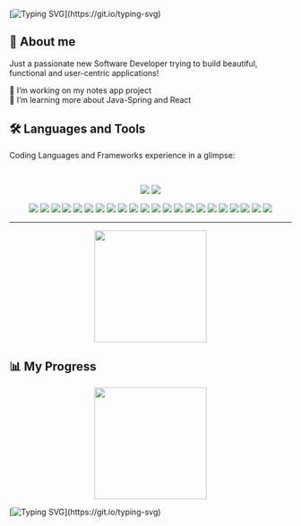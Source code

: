 [![Typing SVG](https://readme-typing-svg.demolab.com?font=Fira+Code&pause=1000&color=FFB419&width=435&lines=Hey+I'm+Sotiris!+👋;I+code+and+try+not+to+break+stuff.)](https://git.io/typing-svg)

## 📘 About me
Just a passionate new Software Developer trying to build beautiful, functional and user-centric applications!

🔭 I’m working on my notes app project
<br/>
🌱 I’m learning more about Java-Spring and React

## 🛠️  Languages and Tools

Coding Languages and Frameworks experience in a glimpse:


<br/>
<p align="center">
  <img src="https://skillicons.dev/icons?i=java,spring,ts,nodejs,react,mongodb,postgres,python" />
  <img src="https://skillicons.dev/icons?i=html,css,tailwind,js,git,postman" />
</p>

<div align="center">
  <img src="https://img.shields.io/badge/Spring-6DB33F?style=for-the-badge&logo=spring&logoColor=white" />  <img src="https://img.shields.io/badge/React-20232A?style=for-the-badge&logo=react&logoColor=61DAFB" /> <img src="https://img.shields.io/badge/Spring_Boot-6DB33F?style=for-the-badge&logo=spring-boot&logoColor=white" /> <img src="https://img.shields.io/badge/TypeScript-007ACC?style=for-the-badge&logo=typescript&logoColor=white" /> <img src="https://img.shields.io/badge/Tailwind_CSS-38B2AC?style=for-the-badge&logo=tailwind-css&logoColor=white" /> <img src="https://img.shields.io/badge/JavaScript-323330?style=for-the-badge&logo=javascript&logoColor=F7DF1E" /> <img src="https://img.shields.io/badge/HTML5-E34F26?style=for-the-badge&logo=html5&logoColor=white" /> <img src="https://img.shields.io/badge/Python-FFD43B?style=for-the-badge&logo=python&logoColor=blue" /> <img src="https://img.shields.io/badge/C%23-239120?style=for-the-badge&logo=csharp&logoColor=white" />
  <img src="https://img.shields.io/badge/Angular-DD0031?style=for-the-badge&logo=angular&logoColor=white" /> <img src="https://img.shields.io/badge/apache_maven-C71A36?style=for-the-badge&logo=apachemaven&logoColor=white" />
  <img src="https://img.shields.io/badge/Bootstrap-563D7C?style=for-the-badge&logo=bootstrap&logoColor=white" />
  <img src="https://img.shields.io/badge/gradle-02303A?style=for-the-badge&logo=gradle&logoColor=white" />
  <img src="https://img.shields.io/badge/Jest-C21325?style=for-the-badge&logo=jest&logoColor=white" />
  <img src="https://img.shields.io/badge/jQuery-0769AD?style=for-the-badge&logo=jquery&logoColor=white" />
  <img src="https://img.shields.io/badge/Node%20js-339933?style=for-the-badge&logo=nodedotjs&logoColor=white" />
  <img src="https://img.shields.io/badge/npm-CB3837?style=for-the-badge&logo=npm&logoColor=white" /> <img src="https://img.shields.io/badge/React_Router-CA4245?style=for-the-badge&logo=react-router&logoColor=white" />
  <img src="https://img.shields.io/badge/shadcn%2Fui-000000?style=for-the-badge&logo=shadcnui&logoColor=white" /> <img src="https://img.shields.io/badge/Swagger-85EA2D?style=for-the-badge&logo=Swagger&logoColor=white" /> <img src="https://img.shields.io/badge/CSS3-1572B6?style=for-the-badge&logo=css3&logoColor=white" />  <img src="https://img.shields.io/badge/Vite-B73BFE?style=for-the-badge&logo=vite&logoColor=FFD62E" />
</div>



<hr>

<p align="center">
  <img height=200 src="https://github-readme-stats.vercel.app/api/top-langs/?username=STzelas&layout=compact&theme=dark&center=true" />
</p>

## 📊 My Progress

<p align="center">
  <img height=200 align="center" src="https://streak-stats.demolab.com?user=STzelas&theme=dark&date_format=j%2Fn%5B%2FY%5D&card_height=150&center=true" />
</p>

[![Typing SVG](https://readme-typing-svg.demolab.com?font=Fira+Code&weight=500&pause=1000&color=FFB419&center=true&width=500&lines=%3E+Building.+Breaking.+Learning.+Repeating.)](https://git.io/typing-svg)






<!--
**STzelas/STzelas** is a ✨ _special_ ✨ repository because its `README.md` (this file) appears on your GitHub profile.

Here are some ideas to get you started:

- 🔭 I’m currently working on ...
- 🌱 I’m currently learning ...
- 👯 I’m looking to collaborate on ...
- 🤔 I’m looking for help with ...
- 💬 Ask me about ...
- 📫 How to reach me: ...
- 😄 Pronouns: ...
- ⚡ Fun fact: ...
-->
